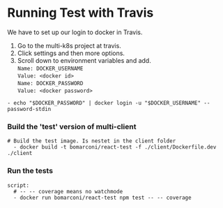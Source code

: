# Running Test with Travis
We have to set up our login to docker in Travis.  
1. Go to the multi-k8s project at travis.  
2. Click settings and then more options.  
3. Scroll down to environment variables and add.  
```Name: DOCKER_USERNAME```  
```Value: <docker id>```  
```Name: DOCKER_PASSWORD```  
```Value: <docker password>```  

```
- echo "$DOCKER_PASSWORD" | docker login -u "$DOCKER_USERNAME" --password-stdin
```
### Build the 'test' version of multi-client
```
# Build the test image. Is nestet in the client folder
  - docker build -t bomarconi/react-test -f ./client/Dockerfile.dev ./client
```
### Run the tests
```
script:
  # -- -- coverage means no watchmode
  - docker run bomarconi/react-test npm test -- -- coverage
```
